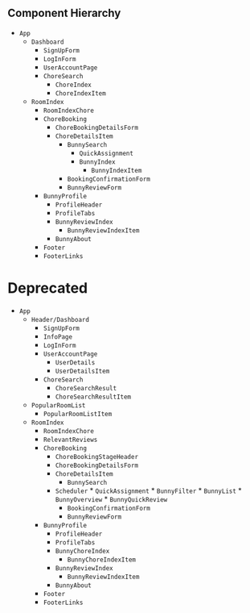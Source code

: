 ## Component Hierarchy

* `App`
	* `Dashboard`
		* `SignUpForm`
		* `LogInForm`
		* `UserAccountPage`
		* `ChoreSearch`
			* `ChoreIndex`
			* `ChoreIndexItem`
  * `RoomIndex`
    * `RoomIndexChore`
	* `ChoreBooking`
		* `ChoreBookingDetailsForm`
      * `ChoreDetailsItem`
		* `BunnySearch`
			* `QuickAssignment`
			* `BunnyIndex`
				* `BunnyIndexItem`
		* `BookingConfirmationForm`
		* `BunnyReviewForm`
	* `BunnyProfile`
		* `ProfileHeader`
		* `ProfileTabs`
		* `BunnyReviewIndex`
			* `BunnyReviewIndexItem`
		* `BunnyAbout`
	* `Footer`
    * `FooterLinks`


# Deprecated

* `App`
	* `Header/Dashboard`
		* `SignUpForm`
		* `InfoPage`
		* `LogInForm`
		* `UserAccountPage`
			* `UserDetails`
			* `UserDetailsItem`
		* `ChoreSearch`
			* `ChoreSearchResult`
			* `ChoreSearchResultItem`
    * `PopularRoomList`
      * `PopularRoomListItem`
  * `RoomIndex`
    * `RoomIndexChore`
    * `RelevantReviews`
	* `ChoreBooking`
		* `ChoreBookingStageHeader`
		* `ChoreBookingDetailsForm`
      * `ChoreDetailsItem`
		* `BunnySearch`
      * `Scheduler`
			* `QuickAssignment`
			* `BunnyFilter`
			* `BunnyList`
				* `BunnyOverview`
				* `BunnyQuickReview`
		* `BookingConfirmationForm`
		* `BunnyReviewForm`
	* `BunnyProfile`
		* `ProfileHeader`
		* `ProfileTabs`
		* `BunnyChoreIndex`
			* `BunnyChoreIndexItem`
		* `BunnyReviewIndex`
			* `BunnyReviewIndexItem`
		* `BunnyAbout`
	* `Footer`
    * `FooterLinks`
